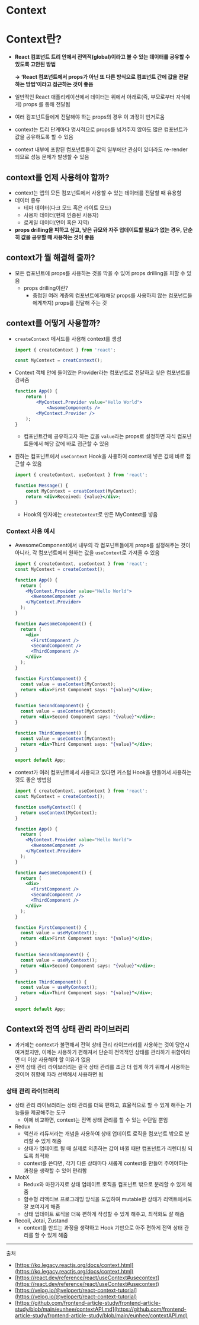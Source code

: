 # Context

# Context란?

- **React 컴포넌트 트리 안에서 전역적(global)이라고 볼 수 있는 데이터를 공유할 수 있도록 고안된 방법**
    
    **→ ‘React 컴포넌트에서 props가 아닌 또 다른 방식으로 컴포넌트 간에 값을 전달하는 방법’이라고 접근하는 것이 좋음**
    
- 일반적인 React 애플리케이션에서 데이터는 위에서 아래로(즉, 부모로부터 자식에게) props 를 통해 전달됨
- 여러 컴포넌트들에게 전달해야 하는 props의 경우 이 과정이 번거로움
- context는 트리 단계마다 명시적으로 props를 넘겨주지 않아도 많은 컴포넌트가 값을 공유하도록 할 수 있음
- context 내부에 포함된 컴포넌트들이 값의 일부에만 관심이 있더라도 re-render 되므로 성능 문제가 발생할 수 있음

## context를 언제 사용해야 할까?

- context는 앱의 모든 컴포넌트에서 사용할 수 있는 데이터를 전달할 때 유용함
- 데이터 종류
    - 테마 데이터(다크 모드 혹은 라이트 모드)
    - 사용자 데이터(현재 인증된 사용자)
    - 로케일 데이터(언어 혹은 지역)
- **props drilling을 피하고 싶고, 낮은 규모와 자주 업데이트할 필요가 없는 경우, 단순히 값을 공유할 때 사용하는 것이 좋음**

## context가 뭘 해결해 줄까?

- 모든 컴포넌트에 props를 사용하는 것을 막을 수 있어 props drilling을 피할 수 있음
    - props drilling이란?
        - 중첩된 여러 계층의 컴포넌트에게(해당 props를 사용하지 않는 컴포넌트들에게까지) props를 전달해 주는 것

## context를 어떻게 사용할까?

- `createContext` 메서드를 사용해 context를 생성
    
    ```jsx
    import { createContext } from 'react';
    
    const MyContext = creatContext();
    ```
    
- Context 객체 안에 들어있는 Provider라는 컴포넌트로 전달하고 싶은 컴포넌트를 감싸줌
    
    ```jsx
    function App() {
    	return (
    		<MyContext.Provider value="Hello World">
    			<AwsomeComponents />
    		<MyContext.Provider />
    	);
    }
    ```
    
    - 컴포넌트간에 공유하고자 하는 값을 `value`라는 props로 설정하면 자식 컴포넌트들에서 해당 값에 바로 접근할 수 있음
- 원하는 컴포넌트에서 `useContext` Hook을 사용하여 context에 넣은 값에 바로 접근할 수 있음
    
    ```jsx
    import { createContext, useContext } from 'react';
    
    function Message() {
    	const MyContext = creatContext(MyContext);
    	return <div>Received: {value}</div>;
    }
    ```
    
    - Hook의 인자에는 `createContext`로 만든 MyContext를 넣음

### Context 사용 예시

- AwesomeComponent에서 내부의 각 컴포넌트들에게 props를 설정해주는 것이 아니라, 각 컴포넌트에서 원하는 값을 `useContext`로 가져올 수 있음
    
    ```jsx
    import { createContext, useContext } from 'react';
    const MyContext = createContext();
    
    function App() {
      return (
        <MyContext.Provider value="Hello World">
          <AwesomeComponent />
        </MyContext.Provider>
      );
    }
    
    function AwesomeComponent() {
      return (
        <div>
          <FirstComponent />
          <SecondComponent />
          <ThirdComponent />
        </div>
      );
    }
    
    function FirstComponent() {
      const value = useContext(MyContext);
      return <div>First Component says: "{value}"</div>;
    }
    
    function SecondComponent() {
      const value = useContext(MyContext);
      return <div>Second Component says: "{value}"</div>;
    }
    
    function ThirdComponent() {
      const value = useContext(MyContext);
      return <div>Third Component says: "{value}"</div>;
    }
    
    export default App;
    ```
    

- context가 여러 컴포넌트에서 사용되고 있다면 커스텀 Hook을 만들어서 사용하는 것도 좋은 방법임
    
    ```jsx
    import { createContext, useContext } from 'react';
    const MyContext = createContext();
    
    function useMyContext() {
      return useContext(MyContext);
    }
    
    function App() {
      return (
        <MyContext.Provider value="Hello World">
          <AwesomeComponent />
        </MyContext.Provider>
      );
    }
    
    function AwesomeComponent() {
      return (
        <div>
          <FirstComponent />
          <SecondComponent />
          <ThirdComponent />
        </div>
      );
    }
    
    function FirstComponent() {
      const value = useMyContext();
      return <div>First Component says: "{value}"</div>;
    }
    
    function SecondComponent() {
      const value = useMyContext();
      return <div>Second Component says: "{value}"</div>;
    }
    
    function ThirdComponent() {
      const value = useMyContext();
      return <div>Third Component says: "{value}"</div>;
    }
    
    export default App;
    ```
    

## Context와 전역 상태 관리 라이브러리

- 과거에는 context가 불편해서 전역 상태 관리 라이브러리를 사용하는 것이 당연시 여겨졌지만, 이제는 사용하기 편해져서 단순히 전역적인 상태를 관리하기 위함이라면 더 이상 사용해야 할 이유가 없음
- 전역 상태 관리 라이브러리는 결국 상태 관리를 조금 더 쉽게 하기 위해서 사용하는 것이며 취향에 따라 선택해서 사용하면 됨

### 상태 관리 라이브러리

- 상태 관리 라이브러리는 상태 관리를 더욱 편하고, 효율적으로 할 수 있게 해주는 기능들을 제공해주는 도구
    - 이에 비교하면, context는 전역 상태 관리를 할 수 있는 수단일 뿐임
- Redux
    - 액션과 리듀서라는 개념을 사용하여 상태 업데이트 로직을 컴포넌트 밖으로 분리할 수 있게 해줌
    - 상태가 업데이트 될 때 실제로 의존하는 값이 바뀔 때만 컴포넌트가 리렌더링 되도록 최적화
    - context를 쓴다면, 각기 다른 상태마다 새롭게 context를 만들어 주어야하는 과정을 생략할 수 있어 편리함
- MobX
    - Redux와 마찬가지로 상태 업데이트 로직을 컴포넌트 밖으로 분리할 수 있게 해줌
    - 함수형 리액티브 프로그래밍 방식을 도입하여 mutable한 상태가 리액트에서도 잘 보여지게 해줌
    - 상태 업데이트 로직을 더욱 편하게 작성할 수 있게 해주고, 최적화도 잘 해줌
- Recoil, Jotai, Zustand
    - context를 만드는 과정을 생략하고 Hook 기반으로 아주 편하게 전역 상태 관리를 할 수 있게 해줌
    

---

출처

- [https://ko.legacy.reactjs.org/docs/context.html](https://ko.legacy.reactjs.org/docs/context.html)
- [https://react.dev/reference/react/useContext#usecontext](https://react.dev/reference/react/useContext#usecontext)
- [https://velog.io/@velopert/react-context-tutorial](https://velog.io/@velopert/react-context-tutorial)
- [https://github.com/frontend-article-study/frontend-article-study/blob/main/eunhee/contextAPI.md](https://github.com/frontend-article-study/frontend-article-study/blob/main/eunhee/contextAPI.md)